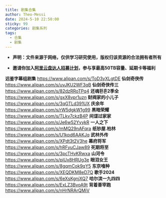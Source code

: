 ```yaml
---
title: 剧集合集
author: Theo-Messi
date: 2024-5-10 22:50:00
sticky: 99
categories: 剧集系列
tags:
  - 合集
  - 剧集
---
```


- **声明：文件来源于网络，仅供学习研究使用，版权归该资源的合法拥有者所有**

- **邀请你加入[阿里云盘达人招募计划](https://pages.aliyundrive.com/mobile-page/web/signup.html?code=a98d13a)，参与享最高50TB容量、延期卡等福利**

**远鉴字幕组剧集** https://www.alipan.com/s/ToD3yXLgtDE
**仙剑奇侠传** https://www.alipan.com/s/uvJKU2WF3qB
**仙剑奇侠传三** https://www.alipan.com/s/82dzRRoTPq4
**还魂환혼2季全** https://www.alipan.com/s/gxX8vpr1uzn
**财阀家的小儿子** https://www.alipan.com/s/3qGTLd391UX
**庆余年** https://www.alipan.com/s/rW5dgkW1g99
**黑暗荣耀** https://www.alipan.com/s/TLkv7ckzB4P
**间谍过家家** https://www.alipan.com/s/Je6w52YyykR
**一人之下** https://www.alipan.com/s/mMQ29nAFqra
**纸钞屋.柏林** https://www.alipan.com/s/U1kpd6AAKJq
**武林外传** https://www.alipan.com/s/XPdt3t2V3he
**幕府将军** https://www.alipan.com/s/hRFyuCJaw89
**死期将至** https://www.alipan.com/s/3pcTHvKRwxa
**山河令** https://www.alipan.com/s/piUx8HRUg3e
**眼泪女王** https://www.alipan.com/s/8gqmCok9qY5
**东京喰种** https://www.alipan.com/s/XEQDKM8eD7Q
**歌手2024** https://www.alipan.com/s/6eXsKgnjXQ7
**哈尔滨一九四四** https://www.alipan.com/s/ExLZ3BvoA9t
**背着善宰跑** https://www.alipan.com/s/nHrNRArQMiV
